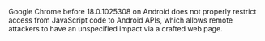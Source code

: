 Google Chrome before 18.0.1025308 on Android does not properly restrict access from JavaScript code to Android APIs, which allows remote attackers to have an unspecified impact via a crafted web page.